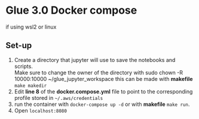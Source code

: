 # Glue 3.0 Docker compose
if using wsl2 or linux
## Set-up
1. Create a directory that jupyter will use to save the notebooks and scripts.  
Make sure to change the owner of the directory with sudo chown -R 10000:10000 ~/glue_jupyter_workspace
this can be made with **makefile** `make makedir`
2. Edit **line 8** of the **docker.compose.yml** file to point to the corresponding profile stored in `~/.aws/credentials`
3. run the container with `docker-compose up -d` or with **makefile** `make run`.
4. Open `localhost:8080`
